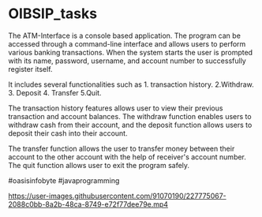 # OIBSIP_tasks
The ATM-Interface is a console based application. The program can be accessed through a command-line interface and allows users to perform various banking transactions.
When the system starts the user is prompted with its name, password, username, and account number to successfully register itself.

It includes several functionalities such as 1. transaction history. 2.Withdraw. 3. Deposit 4. Transfer 5.Quit.

The transaction history features allows user to view their previous transaction and account balances. 
The withdraw function enables users to withdraw cash from their account, and the deposit function allows users to deposit their cash into their account.

The transfer function allows the user to transfer money between their account to the other account with the help of receiver's account number.
The quit function allows user to exit the program safely.


#oasisinfobyte #javaprogramming 




https://user-images.githubusercontent.com/91070190/227775067-2088c0bb-8a2b-48ca-8749-e72f77dee79e.mp4

